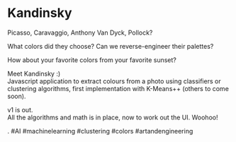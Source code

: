 # Kandinsky

Picasso, Caravaggio, Anthony Van Dyck, Pollock? 

What colors did they choose? Can we reverse-engineer their palettes?  

How about your favorite colors from your favorite sunset?  

Meet Kandinsky :)  
Javascript application to extract colours from a photo using classifiers or clustering algorithms, first implementation with K-Means++ (others to come soon). 

v1 is out.  
All the algorithms and math is in place, now to work out the UI.  Woohoo!  

. #AI #machinelearning #clustering #colors #artandengineering


